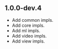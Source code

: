 ## 1.0.0-dev.4

* Add common impls.
* Add core impls.
* Add ml impls.
* Add video impls.
* Add view impls.
